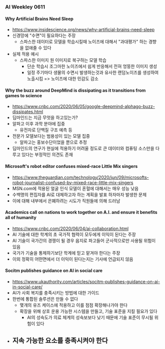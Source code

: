 ### AI Weekley 0611

#### Why Artificial Brains Need Sleep
- https://www.insidescience.org/news/why-artificial-brains-need-sleep
- 신경망에 "수면"이 필요하다는 주장
  - 스파스한 데이터로 모델을 학습시킬때 노이즈에 대해서 "과대평가" 하는 경향을 없애줄 수 있다
- 실제 적용 예시
  - 스파스한 이미지 원 이미지로 복구하는 모델 학습
    - 단순 학습시 조그마한 노이즈에서 쉽게 반응해서 전혀 엉뚱한 이미지 생성
    - 일정 주기마다 생물의 수면시 발생하는것과 유사한 랜덤노이즈를 생성하여 노출시킴 => 노이즈에 대한 민감도 감소
  


#### Why the buzz around DeepMind is dissipating as it transitions from games to science
- https://www.cnbc.com/2020/06/05/google-deepmind-alphago-buzz-dissipates.html
- 딥마인드는 지금 무엇을 하고있는가?
- 알파고 이후 과학 분야에 집중
  - 유전자로 단백질 구조 예측 등
- 전문가 모델보다는 범용성이 있는 모델 집중
  - 알파고는 홍보수단이었을 뿐으로 추정
- 딥마인드의 연구가 현실에 적용하기 어려울 정도로 큰 데이터와 컴퓨팅 소스만을 다루고 있다는 부정적인 의견도 존재



#### Microsoft's robot editor confuses mixed-race Little Mix singers
- https://www.theguardian.com/technology/2020/jun/09/microsofts-robot-journalist-confused-by-mixed-race-little-mix-singers
- MSN.com에 적용된 얼굴 인식 모델이 혼혈에 대해서는 매우 성능 낮음
- 수백명의 편집자를 AI로 대체하고자 하는 계획을 발표 하자마자 발생한 문제
- 이에 대해 내부에서 은폐하려는 시도가 직원들에 의해 드러남



#### Academics call on nations to work together on A.I. and ensure it benefits all of humanity
- https://www.cnbc.com/2020/06/04/ai-collaboration.html
- AI 기술에 대한 학계의 초 국가적 협력이 모두에게 이익이 된다는 주장
- AI 기술이 국가간의 경쟁이 될 경우 음지로 파고들어 군사적으로만 사용될 위험이 있음
- 국가가 기술을 통제하기보단 학계에 믿고 맡겨야 한다는 주장
- 이외 정확히 어떤면에서 더 이익이 된다는지는 기사에 언급되지 않음



#### Socitm publishes guidance on AI in social care
- https://www.ukauthority.com/articles/socitm-publishes-guidance-on-ai-in-social-care/
- AI가 사회 복지를 충족시키는 방법에 대한 가이드
- 한번에 통합된 솔루션은 만들 수 없다
  - 몇개의 유즈 케이스에 적용하고 이를 점점 확장해나가야 한다
  - 확장을 위해 상호 운용 가능한 시스템을 만들고, 기술 표준을 지킬 필요가 있다
    - AI의 성숙도가 의료 체계의 성숙보보다 낮기 때문에 기술 표준이 무시될 위험이 있다
- 지속 가능한 요소를 충족시켜야 한다
  - 






